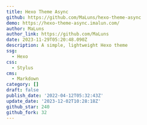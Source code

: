 ```yaml
---
title: Hexo Theme Async
github: https://github.com/MaLuns/hexo-theme-async
demo: https://hexo-theme-async.imalun.com/
author: MaLuns
author_link: https://github.com/MaLuns
date: 2023-11-29T05:20:48.090Z
description: A simple, lightweight Hexo theme
ssg:
  - Hexo
css:
  - Stylus
cms:
  - Markdown
category: []
draft: false
publish_date: '2022-04-12T05:32:43Z'
update_date: '2023-12-02T10:28:18Z'
github_star: 240
github_fork: 32
---
```

